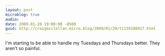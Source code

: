 ```yaml
---
layout: post
microblog: true
audio: 
date: 2009-01-28 19:00:00 -0500
guid: http://craigmcclellan.micro.blog/2009/01/29/t1159288917.html
---
```

I'm starting to be able to handle my Tuesdays and Thursdays better.  They aren't so painful.
